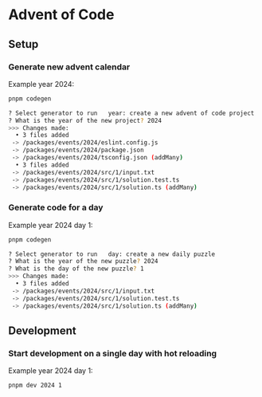 # Advent of Code

## Setup

### Generate new advent calendar

Example year 2024:

```sh
pnpm codegen
```

```sh
? Select generator to run   year: create a new advent of code project
? What is the year of the new project? 2024
>>> Changes made:
  • 3 files added
 -> /packages/events/2024/eslint.config.js
 -> /packages/events/2024/package.json
 -> /packages/events/2024/tsconfig.json (addMany)
  • 3 files added
 -> /packages/events/2024/src/1/input.txt
 -> /packages/events/2024/src/1/solution.test.ts
 -> /packages/events/2024/src/1/solution.ts (addMany)
```

### Generate code for a day

Example year 2024 day 1:

```sh
pnpm codegen
```

```sh
? Select generator to run   day: create a new daily puzzle
? What is the year of the new puzzle? 2024
? What is the day of the new puzzle? 1
>>> Changes made:
  • 3 files added
 -> /packages/events/2024/src/1/input.txt
 -> /packages/events/2024/src/1/solution.test.ts
 -> /packages/events/2024/src/1/solution.ts (addMany)
```

## Development

### Start development on a single day with hot reloading

Example year 2024 day 1:

```sh
pnpm dev 2024 1
```
